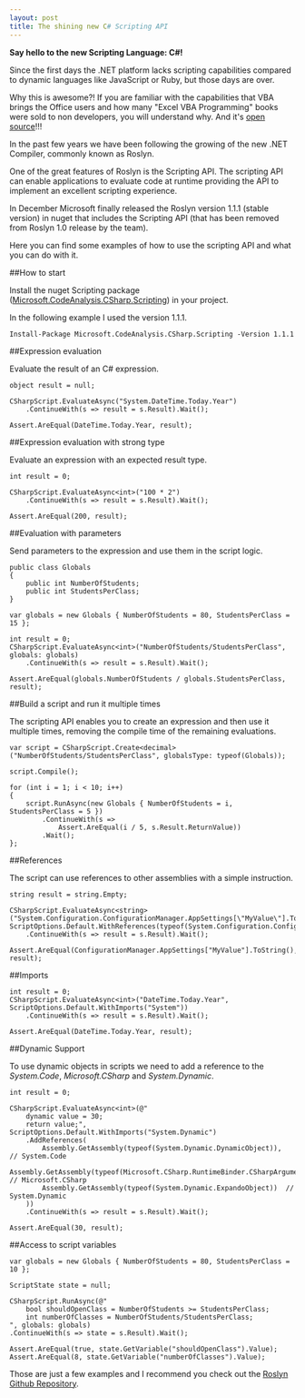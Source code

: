 ```yaml
---
layout: post
title: The shining new C# Scripting API 
---
```


**Say hello to the new Scripting Language: C#!**

Since the first days the .NET platform lacks scripting capabilities compared to dynamic languages like JavaScript or Ruby, but those days are over.

Why this is awesome?! If you are familiar with the capabilities that VBA brings the Office users and how many "Excel VBA Programming" books were sold to non developers, you will understand why.
And it's [open source](https://github.com/dotnet/roslyn/tree/master/src/Scripting)!!!
  

<!--excerpt-->

In the past few years we have been following the growing of the new .NET Compiler, commonly known as Roslyn. 

One of the great features of Roslyn is the Scripting API. The scripting API can enable applications to evaluate code at runtime providing the API to implement an excellent scripting experience.

In December Microsoft finally released the Roslyn version 1.1.1 (stable version) in nuget that includes the Scripting API (that has been removed from Roslyn 1.0 release by the team). 

Here you can find some examples of how to use the scripting API and what you can do with it.

##How to start

Install the nuget Scripting package ([Microsoft.CodeAnalysis.CSharp.Scripting](http://www.nuget.org/packages/Microsoft.CodeAnalysis.CSharp.Scripting/)) in your project.

In the following example I used the version 1.1.1.

	Install-Package Microsoft.CodeAnalysis.CSharp.Scripting -Version 1.1.1


##Expression evaluation

Evaluate the result of an C# expression.

	object result = null;
	
	CSharpScript.EvaluateAsync("System.DateTime.Today.Year")
		.ContinueWith(s => result = s.Result).Wait();
	
	Assert.AreEqual(DateTime.Today.Year, result);

##Expression evaluation with strong type

Evaluate an expression with an expected result type. 

	int result = 0;

    CSharpScript.EvaluateAsync<int>("100 * 2")
		.ContinueWith(s => result = s.Result).Wait();

    Assert.AreEqual(200, result);


##Evaluation with parameters

Send parameters to the expression and use them in the script logic. 

    public class Globals
	{
		public int NumberOfStudents;
    	public int StudentsPerClass;
	}

	var globals = new Globals { NumberOfStudents = 80, StudentsPerClass = 15 };
	
	int result = 0;
    CSharpScript.EvaluateAsync<int>("NumberOfStudents/StudentsPerClass", globals: globals)
    	.ContinueWith(s => result = s.Result).Wait();

	Assert.AreEqual(globals.NumberOfStudents / globals.StudentsPerClass, result);

##Build a script and run it multiple times

The scripting API enables you to create an expression and then use it multiple times, removing the compile time of the remaining evaluations.

	var script = CSharpScript.Create<decimal>("NumberOfStudents/StudentsPerClass", globalsType: typeof(Globals));
    
	script.Compile();
    
	for (int i = 1; i < 10; i++)
    {
    	script.RunAsync(new Globals { NumberOfStudents = i, StudentsPerClass = 5 })
			.ContinueWith(s => 
				Assert.AreEqual(i / 5, s.Result.ReturnValue))
			.Wait();
	};


##References

The script can use references to other assemblies with a simple instruction.

    string result = string.Empty;
	
	CSharpScript.EvaluateAsync<string>("System.Configuration.ConfigurationManager.AppSettings[\"MyValue\"].ToString()", 
    ScriptOptions.Default.WithReferences(typeof(System.Configuration.ConfigurationManager).Assembly))
		.ContinueWith(s => result = s.Result).Wait();
	
	Assert.AreEqual(ConfigurationManager.AppSettings["MyValue"].ToString(), result);

##Imports


	int result = 0;
    CSharpScript.EvaluateAsync<int>("DateTime.Today.Year",
    ScriptOptions.Default.WithImports("System"))
    	.ContinueWith(s => result = s.Result).Wait();

	Assert.AreEqual(DateTime.Today.Year, result);

##Dynamic Support

To use dynamic objects in scripts we need to add a reference to the *System.Code*, *Microsoft.CSharp* and *System.Dynamic*.

	int result = 0;
    
	CSharpScript.EvaluateAsync<int>(@"
		dynamic value = 30;
    	return value;",
	ScriptOptions.Default.WithImports("System.Dynamic")
		.AddReferences(
			Assembly.GetAssembly(typeof(System.Dynamic.DynamicObject)),  // System.Code
			Assembly.GetAssembly(typeof(Microsoft.CSharp.RuntimeBinder.CSharpArgumentInfo)),  // Microsoft.CSharp
			Assembly.GetAssembly(typeof(System.Dynamic.ExpandoObject))  // System.Dynamic
		))
		.ContinueWith(s => result = s.Result).Wait();

	Assert.AreEqual(30, result);


##Access to script variables

	var globals = new Globals { NumberOfStudents = 80, StudentsPerClass = 10 };

	ScriptState state = null;
	
	CSharpScript.RunAsync(@"
    	bool shouldOpenClass = NumberOfStudents >= StudentsPerClass;
		int numberOfClasses = NumberOfStudents/StudentsPerClass;
	", globals: globals)
	.ContinueWith(s => state = s.Result).Wait();
	
	Assert.AreEqual(true, state.GetVariable("shouldOpenClass").Value);
    Assert.AreEqual(8, state.GetVariable("numberOfClasses").Value);


Those are just a few examples and I recommend you check out the [Roslyn Github Repository](https://github.com/dotnet/roslyn).
